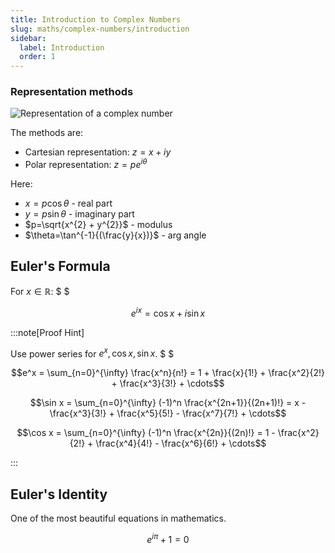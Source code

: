 ```yaml
---
title: Introduction to Complex Numbers
slug: maths/complex-numbers/introduction
sidebar:
  label: Introduction
  order: 1
---
```


### Representation methods

![Representation of a complex number](/maths/complex/representation-methods.jpg)

The methods are:

- Cartesian representation: $z=x+iy$
- Polar representation: $z=pe^{i\theta}$

Here:

- $x = p\cos{\theta}$ - real part
- $y=p\sin{\theta}$ - imaginary part
- $p=\sqrt{x^{2} + y^{2}}$ - modulus
- $\theta=\tan^{-1}{(\frac{y}{x})}$ - arg angle

## Euler's Formula

For $x\in\mathbb{R}$: $ $

```math
e^{ix} = \cos{x} + i\sin{x}
```

:::note[Proof Hint]

Use power series for $e^x,\cos{x}, \sin{x}$. $ $

```math
e^x = \sum_{n=0}^{\infty} \frac{x^n}{n!} = 1 + \frac{x}{1!} + \frac{x^2}{2!} + \frac{x^3}{3!} + \cdots
```

```math
\sin x = \sum_{n=0}^{\infty} (-1)^n \frac{x^{2n+1}}{(2n+1)!} = x - \frac{x^3}{3!} + \frac{x^5}{5!} - \frac{x^7}{7!} + \cdots
```

```math
\cos x = \sum_{n=0}^{\infty} (-1)^n \frac{x^{2n}}{(2n)!} = 1 - \frac{x^2}{2!} + \frac{x^4}{4!} - \frac{x^6}{6!} + \cdots
```

:::

## Euler's Identity

One of the most beautiful equations in mathematics.

```math
e^{i\pi} + 1 = 0
```
